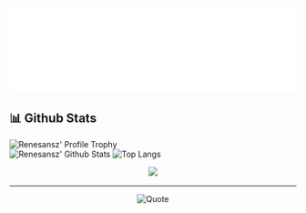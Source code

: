 <img src="header.svg" alt="banner" width="846" />
<h2>📊 Github Stats</h2>
<img class="flex-1" src="https://github-profile-trophy.vercel.app/?username=renesansz&theme=flat&column=7&margin-w=4&margin-h=4&no-frame=true" alt="Renesansz' Profile Trophy" width="846" />
<div class="d-flex">
  <img class="flex-1" src="https://github-readme-stats.renesansz.vercel.app/api?username=renesansz&bg_color=30,e96443,904e95&title_color=ffd95b&text_color=fff&count_private=true&include_all_commits=true&show_icons=true" alt="Renesansz' Github Stats" width="460" />
  <img class="flex-1" src="https://github-readme-stats.renesansz.vercel.app/api/top-langs/?username=renesansz&layout=compact&bg_color=30,e96443,904e95&title_color=ffd95b&text_color=fff&count_private=true&include_all_commits=true" alt="Top Langs" height="181.5" />
</div>
<p align = "center">
 <img  src="https://github-readme-streak-stats.herokuapp.com/?user=renesansz&show_icons=true&locale=en&layout=compact&theme=neon-palenight&line_height=0" />
</p>
<hr />
<p align = "center">
  <img class="flex-1" src="https://github-readme-quotes.herokuapp.com/quote?layout=samuel&theme=solarized-light" alt="Quote" width="846" />
</p>
